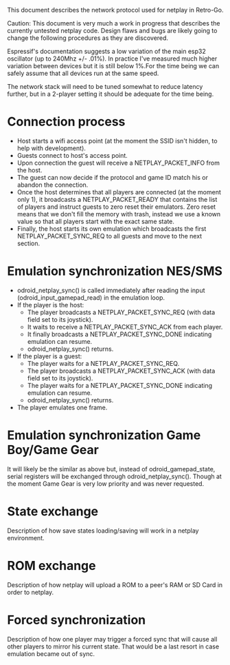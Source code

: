 This document describes the network protocol used for netplay in Retro-Go.

Caution: This document is very much a work in progress that describes the currently untested netplay code. Design flaws and bugs are likely going to change the following procedures as they are discovered.

Espressif's documentation suggests a low variation of the main esp32 oscillator (up to 240Mhz +/- .01%). In practice I've measured much higher variation between devices but it is still below 1%.For the time being we can safely assume that all devices run at the same speed.

The network stack will need to be tuned somewhat to reduce latency further, but in a 2-player setting it should be adequate for the time being.


# Connection process

- Host starts a wifi access point (at the moment the SSID isn't hidden, to help with development).
- Guests connect to host's access point.
- Upon connection the guest will receive a NETPLAY_PACKET_INFO from the host.
- The guest can now decide if the protocol and game ID match his or abandon the connection.
- Once the host determines that all players are connected (at the moment only 1), it broadcasts a NETPLAY_PACKET_READY that contains the list of players and instruct guests to zero reset their emulators. Zero reset means that we don't fill the memory with trash, instead we use a known value so that all players start with the exact same state.
- Finally, the host starts its own emulation which broadcasts the first NETPLAY_PACKET_SYNC_REQ to all guests and move to the next section.


# Emulation synchronization NES/SMS

- odroid_netplay_sync() is called immediately after reading the input (odroid_input_gamepad_read) in the emulation loop.
- If the player is the host:
  - The player broadcasts a NETPLAY_PACKET_SYNC_REQ (with data field set to its joystick).
  - It waits to receive a NETPLAY_PACKET_SYNC_ACK from each player.
  - It finally broadcasts a NETPLAY_PACKET_SYNC_DONE indicating emulation can resume.
  - odroid_netplay_sync() returns.
- If the player is a guest:
  - The player waits for a NETPLAY_PACKET_SYNC_REQ.
  - The player broadcasts a NETPLAY_PACKET_SYNC_ACK (with data field set to its joystick).
  - The player waits for a NETPLAY_PACKET_SYNC_DONE indicating emulation can resume.
  - odroid_netplay_sync() returns.
- The player emulates one frame.


# Emulation synchronization Game Boy/Game Gear

It will likely be the similar as above but, instead of odroid_gamepad_state, serial registers will be exchanged through odroid_netplay_sync(). Though at the moment Game Gear is very low priority and was never requested.


# State exchange

Description of how save states loading/saving will work in a netplay environment.


# ROM exchange

Description of how netplay will upload a ROM to a peer's RAM or SD Card in order to netplay.


# Forced synchronization

Description of how one player may trigger a forced sync that will cause all other players to mirror his current state. That would be a last resort in case emulation became out of sync.
